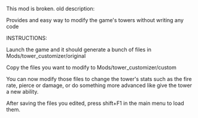 This mod is broken. old description:


Provides and easy way to modify the game's towers without writing any code

INSTRUCTIONS:

Launch the game and it should generate a bunch of files in Mods/tower_customizer/original

Copy the files you want to modify to Mods/tower_customizer/custom

You can now modify those files to change the tower's stats such as the fire rate, pierce or damage, or do something more advanced like give the tower a new ability.

After saving the files you edited, press shift+F1 in the main menu to load them.

